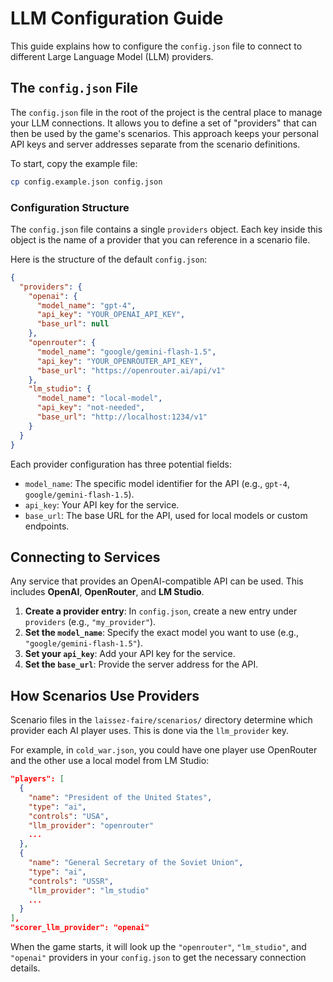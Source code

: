 # LLM Configuration Guide

This guide explains how to configure the `config.json` file to connect to different Large Language Model (LLM) providers.

## The `config.json` File

The `config.json` file in the root of the project is the central place to manage your LLM connections. It allows you to define a set of "providers" that can then be used by the game's scenarios. This approach keeps your personal API keys and server addresses separate from the scenario definitions.

To start, copy the example file:
```bash
cp config.example.json config.json
```

### Configuration Structure

The `config.json` file contains a single `providers` object. Each key inside this object is the name of a provider that you can reference in a scenario file.

Here is the structure of the default `config.json`:

```json
{
  "providers": {
    "openai": {
      "model_name": "gpt-4",
      "api_key": "YOUR_OPENAI_API_KEY",
      "base_url": null
    },
    "openrouter": {
      "model_name": "google/gemini-flash-1.5",
      "api_key": "YOUR_OPENROUTER_API_KEY",
      "base_url": "https://openrouter.ai/api/v1"
    },
    "lm_studio": {
      "model_name": "local-model",
      "api_key": "not-needed",
      "base_url": "http://localhost:1234/v1"
    }
  }
}
```

Each provider configuration has three potential fields:
- `model_name`: The specific model identifier for the API (e.g., `gpt-4`, `google/gemini-flash-1.5`).
- `api_key`: Your API key for the service.
- `base_url`: The base URL for the API, used for local models or custom endpoints.

## Connecting to Services

Any service that provides an OpenAI-compatible API can be used. This includes **OpenAI**, **OpenRouter**, and **LM Studio**.

1.  **Create a provider entry**: In `config.json`, create a new entry under `providers` (e.g., `"my_provider"`).
2.  **Set the `model_name`**: Specify the exact model you want to use (e.g., `"google/gemini-flash-1.5"`).
3.  **Set your `api_key`**: Add your API key for the service.
4.  **Set the `base_url`**: Provide the server address for the API.

## How Scenarios Use Providers

Scenario files in the `laissez-faire/scenarios/` directory determine which provider each AI player uses. This is done via the `llm_provider` key.

For example, in `cold_war.json`, you could have one player use OpenRouter and the other use a local model from LM Studio:

```json
"players": [
  {
    "name": "President of the United States",
    "type": "ai",
    "controls": "USA",
    "llm_provider": "openrouter"
    ...
  },
  {
    "name": "General Secretary of the Soviet Union",
    "type": "ai",
    "controls": "USSR",
    "llm_provider": "lm_studio"
    ...
  }
],
"scorer_llm_provider": "openai"
```

When the game starts, it will look up the `"openrouter"`, `"lm_studio"`, and `"openai"` providers in your `config.json` to get the necessary connection details.
